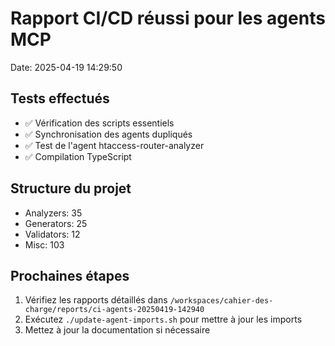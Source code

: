 # Rapport CI/CD réussi pour les agents MCP
Date: 2025-04-19 14:29:50

## Tests effectués
- ✅ Vérification des scripts essentiels
- ✅ Synchronisation des agents dupliqués
- ✅ Test de l'agent htaccess-router-analyzer
- ✅ Compilation TypeScript

## Structure du projet
- Analyzers: 35
- Generators: 25
- Validators: 12
- Misc: 103

## Prochaines étapes
1. Vérifiez les rapports détaillés dans `/workspaces/cahier-des-charge/reports/ci-agents-20250419-142940`
2. Exécutez `./update-agent-imports.sh` pour mettre à jour les imports
3. Mettez à jour la documentation si nécessaire
